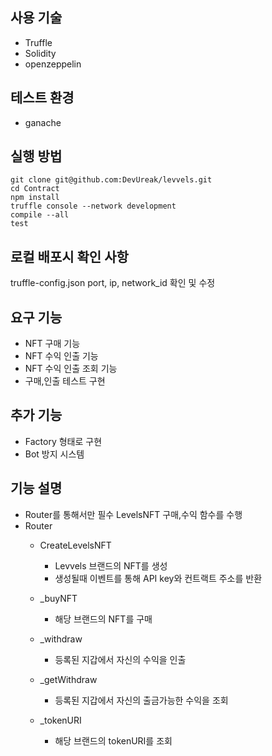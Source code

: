 ## 사용 기술
  - Truffle  
  - Solidity  
  - openzeppelin

## 테스트 환경 
- ganache

## 실행 방법 
```
git clone git@github.com:DevUreak/levvels.git
cd Contract 
npm install 
truffle console --network development
compile --all 
test
```

## 로컬 배포시 확인 사항 
truffle-config.json port, ip, network_id 확인 및 수정


## 요구 기능 
- NFT 구매 기능 
- NFT 수익 인출 기능 
- NFT 수익 인출 조회 기능 
- 구매,인출 테스트 구현

## 추가 기능 
- Factory 형태로 구현 
- Bot 방지 시스템 

## 기능 설명 
- Router를 통해서만 필수 LevelsNFT 구매,수익 함수를 수행  
- Router 
    * CreateLevelsNFT
      + Levvels 브랜드의 NFT를 생성
      + 생성될때 이벤트를 통해 API key와 컨트랙트 주소를 반환

    * _buyNFT
      + 해당 브랜드의 NFT를 구매 

    * _withdraw
      + 등록된 지갑에서 자신의 수익을 인출
 
    * _getWithdraw
      + 등록된 지갑에서 자신의 출금가능한 수익을 조회

    * _tokenURI
      + 해당 브랜드의 tokenURI를 조회





